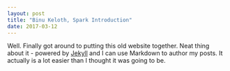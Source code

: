 ```yaml
---
layout: post
title: "Binu Keloth, Spark Introduction"
date: 2017-03-12
---
```


Well. Finally got around to putting this old website together. Neat thing about it - powered by [Jekyll](http://jekyllrb.com) and I can use Markdown to author my posts. It actually is a lot easier than I thought it was going to be.